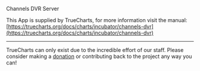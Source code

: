 Channels DVR Server

This App is supplied by TrueCharts, for more information visit the manual: [https://truecharts.org/docs/charts/incubator/channels-dvr](https://truecharts.org/docs/charts/incubator/channels-dvr)

---

TrueCharts can only exist due to the incredible effort of our staff.
Please consider making a [donation](https://truecharts.org/docs/about/sponsor) or contributing back to the project any way you can!
